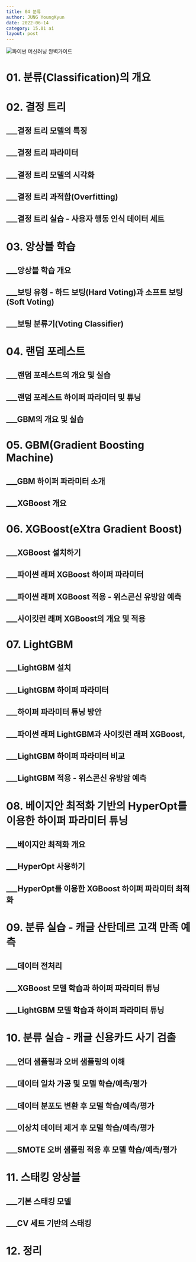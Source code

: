 ```yaml
---
title: 04 분류
author: JUNG YoungKyun
date: 2022-06-14
category: 15.01 ai
layout: post
---
```


![파이썬 머신러닝 완벽가이드](https://img.shields.io/badge/파이썬_머신러닝_완벽가이드-blue.svg)

# 01. 분류(Classification)의 개요
# 02. 결정 트리
## ___결정 트리 모델의 특징
## ___결정 트리 파라미터
## ___결정 트리 모델의 시각화
## ___결정 트리 과적합(Overfitting)
## ___결정 트리 실습 - 사용자 행동 인식 데이터 세트
# 03. 앙상블 학습
## ___앙상블 학습 개요
## ___보팅 유형 - 하드 보팅(Hard Voting)과 소프트 보팅(Soft Voting)
## ___보팅 분류기(Voting Classifier)
# 04. 랜덤 포레스트
## ___랜덤 포레스트의 개요 및 실습
## ___랜덤 포레스트 하이퍼 파라미터 및 튜닝
## ___GBM의 개요 및 실습
# 05. GBM(Gradient Boosting Machine)
## ___GBM 하이퍼 파라미터 소개
## ___XGBoost 개요
# 06. XGBoost(eXtra Gradient Boost)
## ___XGBoost 설치하기
## ___파이썬 래퍼 XGBoost 하이퍼 파라미터
## ___파이썬 래퍼 XGBoost 적용 - 위스콘신 유방암 예측
## ___사이킷런 래퍼 XGBoost의 개요 및 적용
# 07. LightGBM
## ___LightGBM 설치
## ___LightGBM 하이퍼 파라미터
## ___하이퍼 파라미터 튜닝 방안
## ___파이썬 래퍼 LightGBM과 사이킷런 래퍼 XGBoost,
## ___LightGBM 하이퍼 파라미터 비교
## ___LightGBM 적용 - 위스콘신 유방암 예측
# 08. 베이지안 최적화 기반의 HyperOpt를 이용한 하이퍼 파라미터 튜닝
## ___베이지안 최적화 개요
## ___HyperOpt 사용하기
## ___HyperOpt를 이용한 XGBoost 하이퍼 파라미터 최적화
# 09. 분류 실습 - 캐글 산탄데르 고객 만족 예측
## ___데이터 전처리
## ___XGBoost 모델 학습과 하이퍼 파라미터 튜닝
## ___LightGBM 모델 학습과 하이퍼 파라미터 튜닝
# 10. 분류 실습 - 캐글 신용카드 사기 검출
## ___언더 샘플링과 오버 샘플링의 이해
## ___데이터 일차 가공 및 모델 학습/예측/평가
## ___데이터 분포도 변환 후 모델 학습/예측/평가
## ___이상치 데이터 제거 후 모델 학습/예측/평가
## ___SMOTE 오버 샘플링 적용 후 모델 학습/예측/평가
# 11. 스태킹 앙상블
## ___기본 스태킹 모델
## ___CV 세트 기반의 스태킹
# 12. 정리